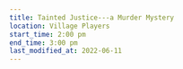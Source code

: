 ```yaml
---
title: Tainted Justice---a Murder Mystery
location: Village Players
start_time: 2:00 pm
end_time: 3:00 pm
last_modified_at: 2022-06-11
---
```

